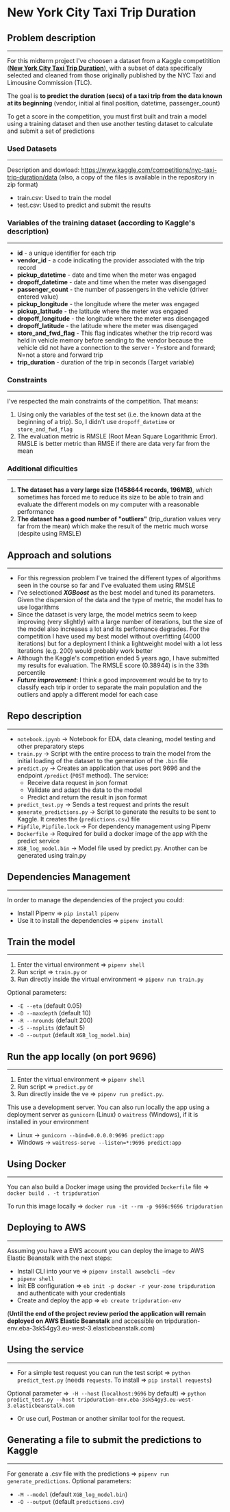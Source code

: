 # New York City Taxi Trip Duration

## Problem description
___
For this midterm project I've choosen a dataset from a Kaggle competitition ([**New York City Taxi Trip Duration**](https://www.kaggle.com/competitions/nyc-taxi-trip-duration/overview)), with a subset of data specifically selected and cleaned from those originally published by the NYC Taxi and Limousine Commission (TLC).

The goal is **to predict the duration (secs) of a taxi trip from the data known at its beginning** (vendor, initial al final position, datetime, passenger_count)

To get a score in the competition, you must first built and train a model using a training dataset and then use another testing dataset to calculate and submit a set of predictions

### Used Datasets
___

Description and dowload: https://www.kaggle.com/competitions/nyc-taxi-trip-duration/data
(also, a copy of the files is available in the repository in zip format)

- train.csv: Used to train the model
- test.csv: Used to predict and submit the results


### Variables of the training dataset (according to Kaggle's description)
___

- **id** - a unique identifier for each trip
- **vendor_id** - a code indicating the provider associated with the trip record
- **pickup_datetime** - date and time when the meter was engaged
- **dropoff_datetime** - date and time when the meter was disengaged
- **passenger_count** - the number of passengers in the vehicle (driver entered value)
- **pickup_longitude** - the longitude where the meter was engaged
- **pickup_latitude** - the latitude where the meter was engaged
- **dropoff_longitude** - the longitude where the meter was disengaged
- **dropoff_latitude** - the latitude where the meter was disengaged
- **store_and_fwd_flag** - This flag indicates whether the trip record was held in vehicle memory before sending to the vendor because the vehicle did not have a connection to the server - Y=store and forward; N=not a store and forward trip
- **trip_duration** - duration of the trip in seconds (Target variable)

### Constraints
___

I've respected the main constraints of the competition. That means:
1. Using only the variables of the test set (i.e. the known data at the beginning of a trip). So, I didn't use `dropoff_datetime` or `store_and_fwd_flag`
2. The evaluation metric is RMSLE (Root Mean Square Logarithmic Error). RMSLE is better metric than RMSE if there are data very far from the mean

### Additional dificulties
___
1. **The dataset has a very large size (1458644 records, 196MB)**, which sometimes has forced me to reduce its size to be able to train and evaluate the different models on my computer with a reasonable performance
2. **The dataset has a good number of "outliers"** (trip_duration values very far from the mean) which make the result of the metric much worse (despite using RMSLE)

## Approach and solutions
___
- For this regression problem I've trained the different types of algorithms seen in the course so far and I've evaluated them using RMSLE
- I've selectioned ___XGBoost___ as the best model and tuned its parameters. Given the dispersion of the data and the type of metric, the model has to use logarithms
- Since the dataset is very large, the model metrics seem to keep improving (very slightly) with a large number of iterations, but the size of the model also increases a lot and its perfomance degrades. For the competition I have used my best model without overfitting (4000 iterations) but for a deployment I think a lightweight model with a lot less iterations (e.g. 200) would probably work better
- Although the Kaggle's competition ended 5 years ago, I have submitted my results for evaluation. The RMSLE score (0.38944) is in the 33th percentile
- ___Future improvement___: I think a good improvement would be to try to classify each trip ir order to separate the main population and the outliers and apply a different model for each case

## Repo description
___
- `notebook.ipynb` -> Notebook for EDA, data cleaning, model testing and other preparatory steps
- `train.py` -> Script with the entire process to train the model from the initial loading of the dataset to the generation of the `.bin` file
- `predict.py` -> Creates an application that uses port 9696 and the endpoint `/predict` (`POST` method). The service:
  - Receive data request in json format
  - Validate and adapt the data to the model
  - Predict and return the result in json format
- `predict_test.py` -> Sends a test request and prints the result
- `generate_predictions.py` -> Script to generate the results to be sent to Kaggle. It creates the (`predictions.csv`) file
- `Pipfile`, `Pipfile.lock` -> For dependency management using Pipenv
- `Dockerfile` -> Required for build a docker image of the app with the 
predict service
- `XGB_log_model.bin` -> Model file used by predict.py. Another can be generated using train.py

## Dependencies Management
___
In order to manage the dependencies of the project you could:
- Install Pipenv => `pip install pipenv`
- Use it to install the dependencies => `pipenv install`

## Train the model
___
1. Enter the virtual environment => `pipenv shell`
2. Run script => `train.py`
or
1. Run directly inside the virtual environment => `pipenv run train.py`

Optional parameters:
- `-E --eta` (default 0.05)
- `-D --maxdepth` (default 10)
- `-R --nrounds` (default 200)
- `-S --nsplits` (default 5)
- `-O --output` (default `XGB_log_model.bin`)
## Run the app locally (on port 9696)
___
1. Enter the virtual environment => `pipenv shell`
2. Run script => `predict.py`
or
1. Run directly inside the ve => `pipenv run predict.py`.

This use a development server. You can also run locally the app using a deployment server as `gunicorn` (Linux) o `waitress` (Windows), if it is installed in your environment
- Linux -> `gunicorn --bind=0.0.0.0:9696 predict:app`
- Windows -> `waitress-serve --listen=*:9696 predict:app`
## Using Docker
___
You can also build a Docker image using the provided `Dockerfile` file =>
`docker build . -t tripduration`

To run this image locally => `docker run -it --rm -p 9696:9696 tripduration`
## Deploying to AWS
___
Assuming you have a EWS account you can deploy the image to AWS Elastic Beanstalk with the next steps:
- Install CLI into your ve => `pipenv install awsebcli –dev`
- `pipenv shell`
- Init EB configuration => `eb init -p docker -r your-zone tripduration` and authenticate with your credentials
- Create and deploy the app => `eb create tripduration-env`

(**Until the end of the project review period the application will remain deployed on AWS Elastic Beanstalk** and accessible on tripduration-env.eba-3sk54gy3.eu-west-3.elasticbeanstalk.com)
## Using the service
___
- For a simple test request you can run the test script => `python predict_test.py` (needs `requests`. To install => `pip install requests`)

Optional parameter =>` -H --host` (`localhost:9696` by default) => `python predict_test.py --host tripduration-env.eba-3sk54gy3.eu-west-3.elasticbeanstalk.com`

- Or use curl, Postman or another similar tool for the request.

## Generating a file to submit the predictions to Kaggle
___
For generate a .csv file with the predictions => `pipenv run generate_predictions`. Optional parameters:
- `-M --model` (default `XGB_log_model.bin`)
- `-O --output` (default `predictions.csv`)












